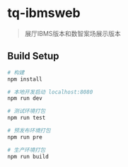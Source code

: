 # tq-ibmsweb

> 展厅IBMS版本和数智案场展示版本

## Build Setup

``` bash
# 构建
npm install

# 本地开发启动 localhost:8080
npm run dev

# 测试环境打包
npm run test

# 预发布环境打包
npm run pre

# 生产环境打包
npm run build

```

